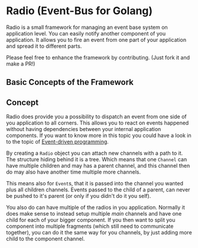 # Radio (Event-Bus for Golang)

Radio is a small framework for managing an event base system on application level. You can easily notify another component
of you application. It allows you to fire an event from one part of your application and spread it to different parts.

Please feel free to enhance the framework by contributing. (Just fork it and make a PR!)

## Basic Concepts of the Framework

## Concept

Radio does provide you a possibility to dispatch an event from one side of you application to all corners. This allows
you to react on events happened without having dependencies between your internal application components. If you want to
know more in this topic you could have a look in to the topic of
[Event-driven programming](https://en.wikipedia.org/wiki/Event-driven_programming).

By creating a `Radio` object you can attach new channels with a path to it. The structure hiding behind it is a tree. 
Which means that one `Channel` can have multiple children and may has a parent channel, and this channel then do may also
have another time multiple more channels.

This means also for `Event`s, that it is passed into the channel you wanted plus all children channels. Events passed to
the child of a parent, can never be pushed to it's parent (or only if you didn't do it you self).

You also do can have multiple of the radios in you application. Normally it does make sense to instead setup multiple
*main* channels and have one child for each of your bigger component. If you then want to split you component into
multiple fragments (which still need to communicate together), you can do it the same way for you channels, by just
adding more child to the component channel.
